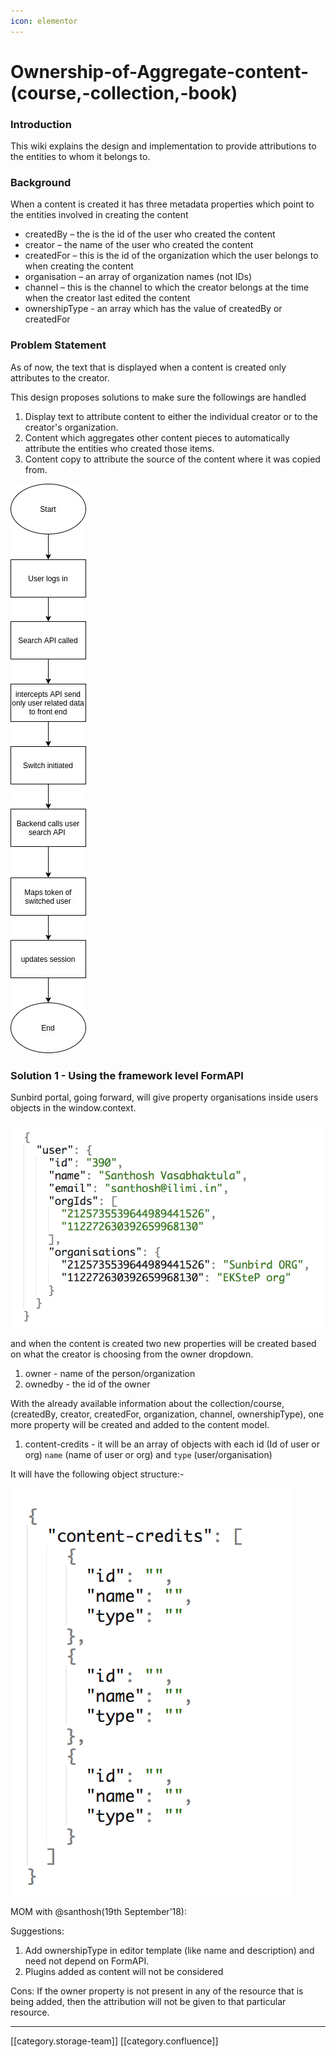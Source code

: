 ```yaml
---
icon: elementor
---
```


# Ownership-of-Aggregate-content-(course,-collection,-book)

### Introduction

This wiki explains the design and implementation to provide attributions to the entities to whom it belongs to.

### Background

When a content is created it has three metadata properties which point to the entities involved in creating the content

* createdBy – the is the id of the user who created the content
* creator – the name of the user who created the content
* createdFor – this is the id of the organization which the user belongs to when creating the content
* organisation – an array of organization names (not IDs)
* channel – this is the channel to which the creator belongs at the time when the creator last edited the content
* ownershipType -  an array which has the value of createdBy or createdFor

### Problem Statement&#x20;

As of now, the text that is displayed when a content is created only attributes to the creator.

This design proposes solutions to make sure the followings are handled

1. Display text to attribute content to either the individual creator or to the creator's organization.
2. Content which aggregates other content pieces to automatically attribute the entities who created those items.
3. Content copy to attribute the source of the content where it was copied from.

![](<../../../../.gitbook/assets/Untitled Diagram (1).jpg>)

### Solution 1 - Using the framework level FormAPI

Sunbird portal, going forward, will give property organisations inside users objects in the window.context.

![](<../../../../.gitbook/assets/Screen Shot 2018-10-03 at 11.11.12 AM.png>)

and when the content is created two new properties will be created based on what the creator is choosing from the owner dropdown.

1. owner -  name of the person/organization
2. ownedby - the id of the owner

With the already available information about the collection/course, (createdBy, creator, createdFor, organization, channel, ownershipType), one more property will be created and added to the content model.

1. content-credits -  it will be an array of objects with each id (Id of user or org) `name` (name of user or org) and `type` (user/organisation)

It will have the following object structure:-

![](<../../../../.gitbook/assets/Screen Shot 2018-10-03 at 11.24.00 AM.png>)

MOM with @santhosh(19th September’18):

Suggestions:

1. Add ownershipType in editor template (like name and description) and need not depend on FormAPI.
2. Plugins added as content will not be considered&#x20;

Cons: If the owner property is not present in any of the resource that is being added, then the attribution will not be given to that particular resource.&#x20;

***

\[\[category.storage-team]] \[\[category.confluence]]
